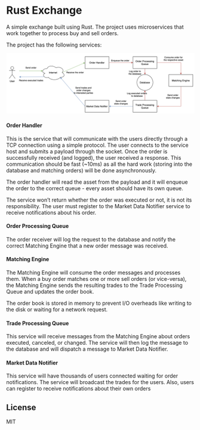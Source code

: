 # Rust Exchange

A simple exchange built using Rust. The project uses microservices that work together to process buy and sell orders.

The project has the following services:

![](./docs/arch.png)

#### **Order Handler**

This is the service that will communicate with the users directly through a TCP connection using a simple protocol. The user connects to the service host and submits a payload through the socket. Once the order is successfully received (and logged), the user received a response. This communication should be fast (~10ms) as all the hard work (storing into the database and matching orders) will be done asynchronously.

The order handler will read the asset from the payload and it will enqueue the order to the correct queue - every asset should have its own queue.

The service won’t return whether the order was executed or not, it is not its responsibility. The user must register to the Market Data Notifier service to receive notifications about his order.

#### **Order Processing Queue**

The order receiver will log the request to the database and notify the correct Matching Engine that a new order message was received.

#### **Matching Engine**

The Matching Engine will consume the order messages and processes them. When a buy order matches one or more sell orders (or vice-versa), the Matching Engine sends the resulting trades to the Trade Processing Queue and updates the order book.

The order book is stored in memory to prevent I/O overheads like writing to the disk or waiting for a network request.

#### **Trade Processing Queue**

This service will receive messages from the Matching Engine about orders executed, canceled, or changed. The service will then log the message to the database and will dispatch a message to Market Data Notifier.

#### **Market Data Notifier**

This service will have thousands of users connected waiting for order notifications. The service will broadcast the trades for the users. Also, users can register to receive notifications about their own orders

## License

MIT
